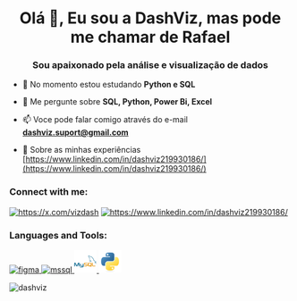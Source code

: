 <h1 align="center">Olá 👋, Eu sou a DashViz, mas pode me chamar de Rafael</h1>
<h3 align="center">Sou apaixonado pela análise e visualização de dados</h3>

- 🌱 No momento estou estudando **Python e SQL**

- 💬 Me pergunte sobre **SQL, Python, Power Bi, Excel**

- 📫 Voce pode falar comigo através do e-mail **dashviz.suport@gmail.com**

- 📄 Sobre as minhas experiências [https://www.linkedin.com/in/dashviz219930186/](https://www.linkedin.com/in/dashviz219930186/)

<h3 align="left">Connect with me:</h3>
<p align="left">
<a href="https://twitter.com/https://x.com/vizdash" target="blank"><img align="center" src="https://raw.githubusercontent.com/rahuldkjain/github-profile-readme-generator/master/src/images/icons/Social/twitter.svg" alt="https://x.com/vizdash" height="30" width="40" /></a>
<a href="https://linkedin.com/in/https://www.linkedin.com/in/dashviz219930186/" target="blank"><img align="center" src="https://raw.githubusercontent.com/rahuldkjain/github-profile-readme-generator/master/src/images/icons/Social/linked-in-alt.svg" alt="https://www.linkedin.com/in/dashviz219930186/" height="30" width="40" /></a>
</p>

<h3 align="left">Languages and Tools:</h3>
<p align="left"> <a href="https://www.figma.com/" target="_blank" rel="noreferrer"> <img src="https://www.vectorlogo.zone/logos/figma/figma-icon.svg" alt="figma" width="40" height="40"/> </a> <a href="https://www.microsoft.com/en-us/sql-server" target="_blank" rel="noreferrer"> <img src="https://www.svgrepo.com/show/303229/microsoft-sql-server-logo.svg" alt="mssql" width="40" height="40"/> </a> <a href="https://www.mysql.com/" target="_blank" rel="noreferrer"> <img src="https://raw.githubusercontent.com/devicons/devicon/master/icons/mysql/mysql-original-wordmark.svg" alt="mysql" width="40" height="40"/> </a> <a href="https://www.python.org" target="_blank" rel="noreferrer"> <img src="https://raw.githubusercontent.com/devicons/devicon/master/icons/python/python-original.svg" alt="python" width="40" height="40"/> </a> </p>

<p><img align="center" src="https://github-readme-stats.vercel.app/api/top-langs?username=dashviz&show_icons=true&locale=en&layout=compact" alt="dashviz" /></p>




<!---
RafaelBorges91/RafaelBorges91 is a ✨ special ✨ repository because its `README.md` (this file) appears on your GitHub profile.
You can click the Preview link to take a look at your changes.

- 👋 Hi, I’m @RafaelBorges91
- 👀 I’m interested in ...
- 🌱 I’m currently learning ...
- 💞️ I’m looking to collaborate on ...
- 📫 How to reach me ...
- 😄 Pronouns: ...
- ⚡ Fun fact: ...
--->
